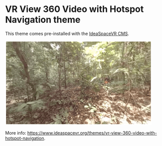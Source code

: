 # VR View 360 Video with Hotspot Navigation theme
This theme comes pre-installed with the <a href="https://github.com/IdeaSpaceVR/IdeaSpace">IdeaSpaceVR CMS</a>.

![VR View 360 Video with Hotspot Navigation](screenshot.png)

More info: <a href="https://www.ideaspacevr.org/themes/vr-view-360-video-with-hotspot-navigation">https://www.ideaspacevr.org/themes/vr-view-360-video-with-hotspot-navigation</a>.
